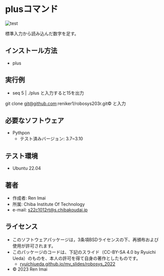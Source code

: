 # plusコマンド

![test](https://github.com/reniker1/robosys203r/actions/workflows/test.yml/badge.svg)

標準入力から読み込んだ数字を足す。

## インストール方法

* plus

## 実行例

* seq 5 | ./plus と入力すると15を出力


git clone git@github.com:reniker1/robosys203r.git© と入力

## 必要なソフトウェア

* Pythpon
  * テスト済みバージョン: 3.7~3.10

## テスト環境

* Ubuntu 22.04

## 著者

* 作成者: Ren Imai
* 所属: Chiba Institute Of Technology
* e-mail: s22c1012rt@s.chibakoudai.jp

## ライセンス

 * このソフトウェアパッケージは，3条項BSDライセンスの下、再頒布および使用が許可されます。
 * このパッケージのコードは、下記のスライド（CC-BY-SA 4.0 by Ryuichi Ueda）のものを、本人の許可を得て自身の著作としたものです。
   * [ryuichiueda.github.io/my_slides/robosys_2022](https://ryuichiueda.github.io/my_slides/robosys_2022/lesson4.html#/13)
 * © 2023 Ren Imai
